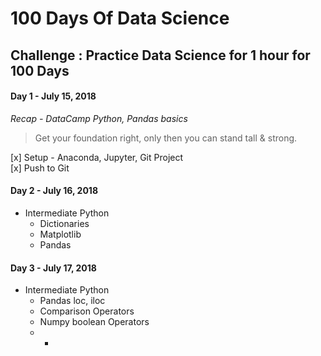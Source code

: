 # 100 Days Of Data Science
## Challenge : Practice Data Science for 1 hour for 100 Days
#### Day 1 - July 15, 2018
*Recap - DataCamp Python, Pandas basics*
> Get your foundation right, only then you can stand tall & strong.  

[x] Setup - Anaconda, Jupyter, Git Project  
[x] Push to Git

#### Day 2 - July 16, 2018
- Intermediate Python  
  - Dictionaries
  - Matplotlib
  - Pandas

#### Day 3 - July 17, 2018
- Intermediate Python
  - Pandas loc, iloc
  - Comparison Operators
  - Numpy boolean Operators
  - +
